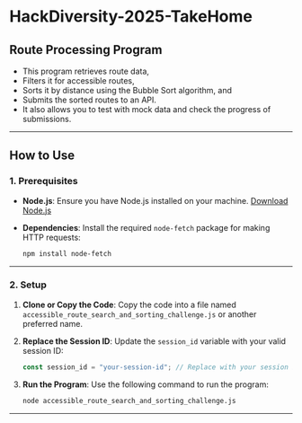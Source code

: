 # HackDiversity-2025-TakeHome

## **Route Processing Program**

- This program retrieves route data,
- Filters it for accessible routes,
- Sorts it by distance using the Bubble Sort algorithm, and
- Submits the sorted routes to an API.
- It also allows you to test with mock data and check the progress of submissions.

---

## **How to Use**

### **1. Prerequisites**

- **Node.js**: Ensure you have Node.js installed on your machine. [Download Node.js](https://nodejs.org/)
- **Dependencies**: Install the required `node-fetch` package for making HTTP requests:

  ```bash
  npm install node-fetch
  ```

---

### **2. Setup**

1. **Clone or Copy the Code**:
   Copy the code into a file named `accessible_route_search_and_sorting_challenge.js` or another preferred name.

2. **Replace the Session ID**:
   Update the `session_id` variable with your valid session ID:

   ```javascript
   const session_id = "your-session-id"; // Replace with your session ID
   ```

3. **Run the Program**:
   Use the following command to run the program:

   ```bash
   node accessible_route_search_and_sorting_challenge.js
   ```

---
